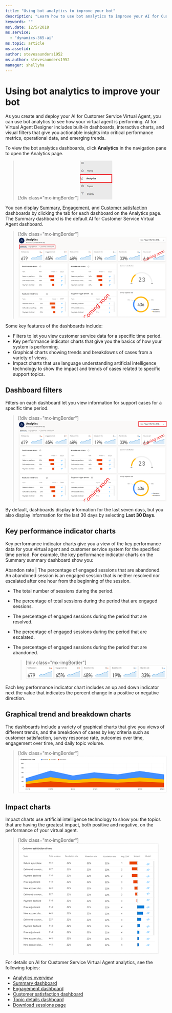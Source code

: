 ```yaml
---
title: "Using bot analytics to improve your bot"
description: "Learn how to use bot analytics to improve your AI for Customer Service Virtual Agent bot."
keywords: ""
ms\.date: 12/5/2018
ms.service:
  - "dynamics-365-ai"
ms.topic: article
ms.assetid: 
author: stevesaunders1952
ms.author: stevesaunders1952
manager: shellyha
---
```


# Using bot analytics to improve your bot

As you create and deploy your AI for Customer Service Virtual Agent, you can use bot analytics to see how your virtual agent is performing. AI for Virtual Agent Designer includes built-in dashboards, interactive charts, and visual filters that give you actionable insights into critical performance metrics, operational data, and emerging trends.

To view the bot analytics dashboards, click **Analytics** in the navigation pane to open the Analytics page.

   > [!div class="mx-imgBorder"]
   > ![Open Analytics page](media/analytics-1.png)

You can display [Summary](analytics-summary.md), [Engagement](analytics-engagement.md), and [Customer satisfaction](analytics-csat.md) dashboards by clicking the tab for each dashboard on the Analytics page. The Summary dashboard is the default AI for Customer Service Virtual Agent dashboard.

   > [!div class="mx-imgBorder"]
   > ![Dashboard tabs](media/analytics-2.png)

Some key features of the dashboards include:

* Filters to let you view customer service data for a specific time period.
* Key performance indicator charts that give you the basics of how your system is performing.
* Graphical charts showing trends and breakdowns of cases from a variety of views.
* Impact charts that use language understanding artificial intelligence technology to show the impact and trends of cases related to specific support topics.

## Dashboard filters

Filters on each dashboard let you view information for support cases for a specific time period.

   > [!div class="mx-imgBorder"]
   > ![Dashboard filters](media/analytics-3.png)

By default, dashboards display information for the last seven days, but you also display information for the last 30 days by selecting **Last 30 Days**.

## Key performance indicator charts

Key performance indicator charts give you a view of the key performance data for your virtual agent and customer service system for the specified time period. For example, the key performance indicator charts on the Summary summary dashboard show you:

Abandon rate | The percentage of engaged sessions that are abandoned. An abandoned session is an engaged session that is neither resolved nor escalated after one hour from the beginning of the session.

* The total number of sessions during the period.
* The percentage of total sessions during the period that are engaged sessions.
* The percentage of engaged sessions during the period that are resolved.
* The percentage of engaged sessions during the period that are escalated.
* The percentage of engaged sessions during the period that are abandoned.

    > [!div class="mx-imgBorder"]
    > ![KPI summary charts](media/analytics-summary-1.PNG)

Each key performance indicator chart includes an up and down indicator next the value that indicates the percent change in a positive or negative direction.

## Graphical trend and breakdown charts

The dashboards include a variety of graphical charts that give you views of different trends, and the breakdown of cases by key criteria such as customer satisfaction, survey response rate, outcomes over time, engagement over time, and daily topic volume.

   > [!div class="mx-imgBorder"]
   > ![Graphical charts](media/analytics-5.PNG)

## Impact charts

Impact charts use artificial intelligence technology to show you the topics that are having the greatest impact, both positive and negative, on the performance of your virtual agent.

   > [!div class="mx-imgBorder"]
   > ![Impact charts](media/analytics-6.PNG)

For details on AI for Customer Service Virtual Agent analytics, see the following topics:

* [Analytics overview](analytics-overview.md)
* [Summary dashboard](analytics-summary.md)
* [Engagement dashboard](analytics-engagement.md)
* [Customer satisfaction dashboard](analytics-CSAT.md)
* [Topic details dashboard](analytics-topic-details.md)
* [Download sessions page](analytics-sessions.md)